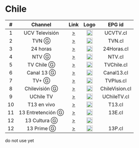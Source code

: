 <h1>Chile</h1>

| #  | Channel        | Link  | Logo | EPG id |
|:--:|:--------------:|:-----:|:----:|:------:|
| 1  | UCV Televisión | [>](https://unlimited1-cl-isp.dps.live/ucvtv2/ucvtv2.smil/playlist.m3u8) | <img height="20" src="https://i.imgur.com/2VL4Pts.png"/> | UCVTV.cl |
| 2  | TVN Ⓖ | [>](https://sktv-forwarders.7m.pl/get.php?x=TVN) | <img height="20" src="https://i.imgur.com/WoN1dai.png"/> | TVN.cl |
| 3  | 24 horas | [>](https://mdstrm.com/live-stream-playlist/57d1a22064f5d85712b20dab.m3u8) | <img height="20" src="https://i.imgur.com/0rF6Kub.png"/> | 24Horas.cl |
| 4  | NTV Ⓖ | [>](https://mdstrm.com/live-stream-playlist/5aaabe9e2c56420918184c6d.m3u8) | <img height="20" src="https://i.imgur.com/pt2Kj1A.png"/> | NTV.cl |
| 5  | TV Chile Ⓖ | [>](https://mdstrm.com/live-stream-playlist/533adcc949386ce765657d7c.m3u8) | <img height="20" src="https://i.imgur.com/yCL888l.png"/> | TVChile.cl |
| 6  | Canal 13 Ⓖ | [>](https://sktv-forwarders.7m.pl/get.php?x=Canal13) | <img height="20" src="https://i.imgur.com/JIo1HBs.png"/> | Canal13.cl |
| 7  | TV+ Ⓖ | [>](https://mdstrm.com/live-stream-playlist/5c0e8b19e4c87f3f2d3e6a59.m3u8) | <img height="20" src="https://i.imgur.com/NtuZIEJ.png"/> | TVPlus.cl |
| 8  | Chilevisión Ⓖ | [>](https://sktv-forwarders.7m.pl/get.php?x=Chilevision) | <img height="20" src="https://i.imgur.com/2Pu8yXf.png"/> | ChileVision.cl |
| 9  | UChile TV | [>](https://unlimited1-us.dps.live/uchiletv/uchiletv.smil/playlist.m3u8) | <img height="20" src="https://i.imgur.com/mF2W8Uh.png"/> | UChileTV.cl |
| 10 | T13 en vivo | [>](https://redirector.rudo.video/hls-video/10b92cafdf3646cbc1e727f3dc76863621a327fd/t13/t13.smil/playlist.m3u8) | <img height="20" src="https://i.imgur.com/3CEijac.png"/> | T13.cl |
| 11 | 13 Entretención Ⓖ | [>](https://sktv-forwarders.7m.pl/get.php?x=13Entretencion) | <img height="20" src="https://i.imgur.com/1vTno0m.png"/> | 13E.cl |
| 12 | 13 Cultura Ⓖ | [>](https://sktv-forwarders.7m.pl/get.php?x=13Cultura) | <img height="20" src="https://i.imgur.com/49QkKWv.png"/> |  |
| 12 | 13 Prime Ⓖ | [>](https://sktv-forwarders.7m.pl/get.php?x=13Prime) | <img height="20" src="https://i.imgur.com/YwDFNxs.png"/> | 13P.cl |



do not use yet
